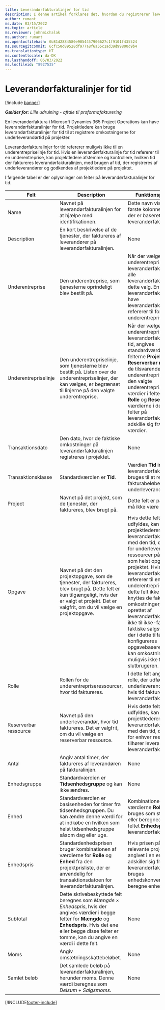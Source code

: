 ```yaml
---
title: Leverandørfakturalinjer for tid
description: I denne artikel forklares det, hvordan du registrerer leverandørfakturalinjer for de tidsomkostninger, som underleverandører har leveret.
author: rumant
ms.date: 03/15/2022
ms.topic: article
ms.reviewer: johnmichalak
ms.author: rumant
ms.openlocfilehash: 0b81d2884580e9054457906627c1f9101f435524
ms.sourcegitcommit: 6cfc50d89528df977a8f6a55c1ad39d99800d9b4
ms.translationtype: HT
ms.contentlocale: da-DK
ms.lasthandoff: 06/03/2022
ms.locfileid: "8927535"
---
```

# <a name="vendor-invoice-lines-for-time"></a>Leverandørfakturalinjer for tid

[!include [banner](../../includes/dataverse-preview.md)]

_**Gælder for:** Lille udrulning - aftale til proformafakturering_

En leverandørfaktura i Microsoft Dynamics 365 Project Operations kan have leverandørfakturalinjer for tid. Projektledere kan bruge leverandørfakturalinjer for tid til at registrere omkostningerne for underleverandørtid på projekter.

Leverandørfakturalinjer for tid refererer muligvis ikke til en underentrepriselinje for tid. Hvis en leverandørfakturalinje for tid refererer til en underentreprise, kan projektledere afstemme og kontrollere, hvilken tid der faktureres leverandørfakturalinjen, med brugen af tid, der registreres af underleverandører og godkendes af projektledere på projektet.

I følgende tabel er der oplysninger om felter på leverandørfakturalinjer for tid.

| Felt | Description | Funktionspåvirkning |
| --- | --- | --- |
| Name | Navnet på leverandørfakturalinjen for at hjælpe med identifikationen. | Dette navn vises som den første kolonne i alle opslag, der er baseret på leverandørfakturalinjer. |
| Description | En kort beskrivelse af de tjenester, der faktureres af leverandører på leverandørfakturalinjen. | None |
| Underentreprise | Den underentreprise, som tjenesterne oprindeligt blev bestilt på. | Når der vælges en underentreprise til leverandørfakturaen, arver alle leverandørfakturalinjerne dette valg. En leverandørfaktura kan ikke have leverandørfakturalinjer, der refererer til forskellige underentrepriser. |
| Underentrepriselinje | Den underentrepriselinje, som tjenesterne blev bestilt på. Listen over de underentrepriselinjer, der kan vælges, er begrænset til linjerne på den valgte underentreprise. | Når der vælges en underentrepriselinje på en leverandørfakturalinje for tid, angives standardværdierne for felterne **Projekt**, **Rolle** og **Reserverbar ressource** fra de tilsvarende felter på underentrepriselinjen. Hvis den valgte underentrepriselinje har værdier i felterne **Projekt**, **Rolle** og **Reserverbar**, kan værdierne i de tilsvarende felter på leverandørfakturalinjen ikke adskille sig fra disse værdier. |
| Transaktionsdato | Den dato, hvor de faktiske omkostninger på leverandørfakturalinjen registreres i projektet. | None |
| Transaktionsklasse | Standardværdien er **Tid**. | Værdien **Tid** indikerer, at leverandørfakturalinjen bruges til at registrere fakturabeløbet for underleverandørens tid. |
| Project | Navnet på det projekt, som de tjenester, der faktureres, blev brugt på. | Dette felt er påkrævet, og må ikke være tomt. |
| Opgave | Navnet på det den projektopgave, som de tjenester, der faktureres, blev brugt på. Dette felt er kun tilgængeligt, hvis der er valgt et projekt. Det er valgfrit, om du vil vælge en projektopgave. | Hvis dette felt ikke udfyldes, kan projektlederen afstemme leverandørfakturalinjen med den tid, der registreres for underleverandørers ressourcer på en hvilken som helst opgave i projektet. Hvis leverandørfakturalinjen ikke refererer til en underentrepriselinje, og dette felt ikke udfyldes, knyttes de faktiske omkostninger, der er oprettet af leverandørfakturalinjen, ikke til ikke-fakturerede faktiske salgsværdier. Hvis der i dette tilfælde konfigureres opgavebaseret fakturering, kan omkostningerne muligvis ikke faktureres slutbrugeren. |
| Rolle | Rollen for de underentrepriseressourcer, hvor tid faktureres. | I dette felt angives den rolle, der udføres af de underleverandørressourcer, hvis tid faktureres på leverandørfakturaen. |
| Reserverbar ressource | Navnet på den underleverandør, hvor tid faktureres. Det er valgfrit, om du vil vælge en reserverbar ressource. | Hvis dette felt ikke udfyldes, kan projektlederen afstemme leverandørfakturalinjen med den tid, der registreres for enhver ressource, som tilhører leverandører, på leverandørfakturalinjen. |
| Antal | Angiv antal timer, der faktureres af leverandøren på fakturalinjen. |None |
| Enhedsgruppe | Standardværdien er **Tidsenhedsgruppe** og kan ikke ændres. | None |
| Enhed | Standardværdien er basisenheden for timer fra tidsenhedsgruppen. Du kan ændre denne værdi for at indkøbe en hvilken som helst tidsenhedsgruppe såsom dag eller uge. | Kombinationen af værdierne **Rolle** og **Enhed** bruges som standarden eller beregnede værdier for feltet **Enhedspris** for leverandørfakturalinjen. |
| Enhedspris | Standardenhedsprisen bruger kombinationen af værdierne for **Rolle** og **Enhed** fra den projektprisliste, der er anvendelig for transaktionsdatoen for leverandørfakturalinjen. | Hvis prisen på den relevante projektprisliste er angivet i en enhed, der adskiller sig fra enheden på leverandørfakturalinjen, bruges enhedskonverteringen til at beregne enhedsprisen. |
| Subtotal | Dette skrivebeskyttede felt beregnes som *Mængde* &times; *Enhedspris*, hvis der angives værdier i begge felter for **Mængde** og **Enhedspris**. Hvis det ene eller begge disse felter er tomme, kan du angive en værdi i dette felt. | None |
| Moms | Angiv omsætningsskattebeløbet. | None |
| Samlet beløb | Det samlede beløb på leverandørfakturalinjen, herunder moms. Denne værdi beregnes som *Delsum* + *Salgsmoms*. | None |

[!INCLUDE[footer-include](../../includes/footer-banner.md)]
